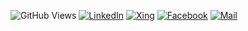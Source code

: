 ![GitHub Views](https://komarev.com/ghpvc/?username=difuoan)
[![LinkedIn](https://img.shields.io/badge/LinkedIn-Follow%20me-0088cc?logo=linkedin)](https://www.linkedin.com/in/lucas-venturini-73a392206/)
[![Xing](https://img.shields.io/badge/Xing-Hire%20me-0088cc?logo=xing)](https://www.xing.com/profile/Lucas_Venturini)
[![Facebook](https://img.shields.io/badge/Facebook-Chill%20with%20me-0088cc?logo=facebook)](https://www.facebook.com/lucas.venturini.399)
[![Mail](https://img.shields.io/badge/Mail-Write%20me-0088cc?logo=mail)](mailto:lucas.j.venturini@gmail.com)
